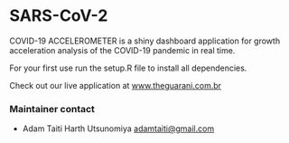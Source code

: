 # SARS-CoV-2

COVID-19 ACCELEROMETER is a shiny dashboard application for growth acceleration analysis of the COVID-19 pandemic in real time.

For your first use run the setup.R file to install all dependencies.

Check out our live application at www.theguarani.com.br

### Maintainer contact
* Adam Taiti Harth Utsunomiya <adamtaiti@gmail.com>
